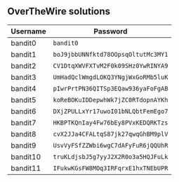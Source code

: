## OverTheWire solutions

|Username  |Password                            |
|----------|------------------------------------|
|bandit0   |`bandit0`                           |
|bandit1   |`boJ9jbbUNNfktd78OOpsqOltutMc3MY1`  |
|bandit2   |`CV1DtqXWVFXTvM2F0k09SHz0YwRINYA9`  |
|bandit3   |`UmHadQclWmgdLOKQ3YNgjWxGoRMb5luK`  |
|bandit4   |`pIwrPrtPN36QITSp3EQaw936yaFoFgAB`  |
|bandit5   |`koReBOKuIDDepwhWk7jZC0RTdopnAYKh`  |
|bandit6   |`DXjZPULLxYr17uwoI01bNLQbtFemEgo7`  |
|bandit7   |`HKBPTKQnIay4Fw76bEy8PVxKEDQRKTzs`  |
|bandit8   |`cvX2JJa4CFALtqS87jk27qwqGhBM9plV`  |
|bandit9   |`UsvVyFSfZZWbi6wgC7dAFyFuR6jQQUhR`  |
|bandit10  |`truKLdjsbJ5g7yyJ2X2R0o3a5HQJFuLk`  |
|bandit11  |`IFukwKGsFW8MOq3IRFqrxE1hxTNEbUPR`  |

